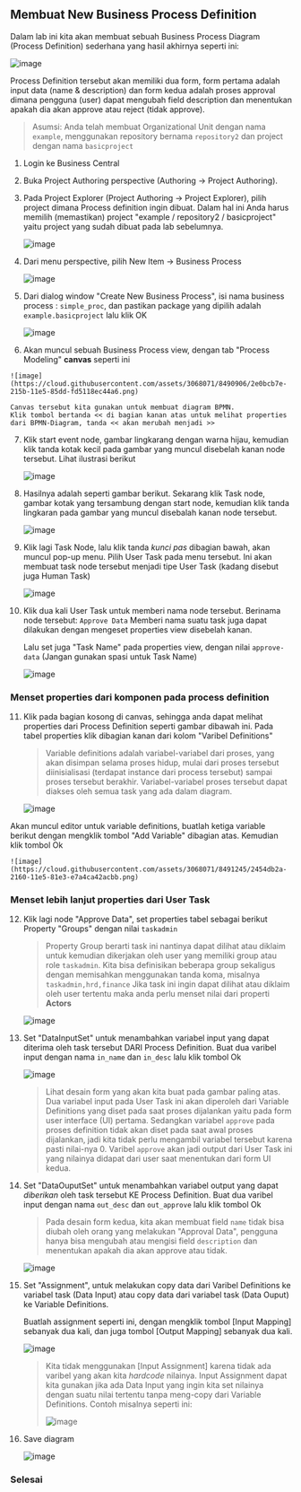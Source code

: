 ## Membuat New Business Process Definition

Dalam lab ini kita akan membuat sebuah Business Process Diagram (Process Definition) sederhana yang hasil akhirnya seperti ini:

![image](https://cloud.githubusercontent.com/assets/3068071/8491337/ee93c63a-2160-11e5-913c-30e45cbaee95.png)

Process Definition tersebut akan memiliki dua form, form pertama adalah input data (name & description) dan form kedua adalah proses approval dimana pengguna (user) dapat mengubah field description dan menentukan apakah dia akan approve atau reject (tidak approve).

> Asumsi:
> Anda telah membuat Organizational Unit dengan nama `example`, menggunakan repository bernama `repository2` dan project dengan nama `basicproject`

1.  Login ke Business Central
2.  Buka Project Authoring perspective (Authoring → Project Authoring).
3.  Pada Project Explorer (Project Authoring → Project Explorer), pilih project dimana Process definition ingin dibuat.
    Dalam hal ini Anda harus memilih (memastikan) project "example / repository2 / basicproject" yaitu project yang sudah dibuat pada lab sebelumnya.
   
    ![image](https://cloud.githubusercontent.com/assets/3068071/8490833/c7356578-2159-11e5-81e4-2795360f4eb8.png)

4.  Dari menu perspective, pilih New Item → Business Process   
   
    ![image](https://cloud.githubusercontent.com/assets/3068071/8490859/3d40a250-215a-11e5-8370-f65abc7ca182.png)
   
5.  Dari dialog window "Create New Business Process", isi nama business process : `simple_proc`, dan pastikan package yang dipilih adalah `example.basicproject` lalu klik OK
    
    ![image](https://cloud.githubusercontent.com/assets/3068071/8490872/6970ab22-215a-11e5-9f3e-4f1feec56dbf.png)
    
6.   Akan muncul sebuah Business Process view, dengan tab "Process Modeling" **canvas** seperti ini
    
    ![image](https://cloud.githubusercontent.com/assets/3068071/8490906/2e0bcb7e-215b-11e5-85dd-fd5118ec44a6.png)
    
    Canvas tersebut kita gunakan untuk membuat diagram BPMN.
    Klik tombol bertanda << di bagian kanan atas untuk melihat properties dari BPMN-Diagram, tanda << akan merubah menjadi >>
    
7. Klik start event node, gambar lingkarang dengan warna hijau, kemudian klik tanda kotak kecil pada gambar yang muncul disebelah kanan node tersebut. Lihat ilustrasi berikut
    
    ![image](https://cloud.githubusercontent.com/assets/3068071/8490930/abeb08de-215b-11e5-836f-8d521d60ac7b.png)
    
8. Hasilnya adalah seperti gambar berikut. Sekarang klik Task node, gambar kotak yang tersambung dengan start node, kemudian klik tanda lingkaran pada gambar yang muncul disebalah kanan node tersebut.
    
    ![image](https://cloud.githubusercontent.com/assets/3068071/8490965/644a54fc-215c-11e5-9676-4570c24f8a8e.png)
    
9.  Klik lagi Task Node, lalu klik tanda _kunci pas_ dibagian bawah, akan muncul pop-up menu. Pilih User Task pada menu tersebut. Ini akan membuat task node tersebut menjadi tipe User Task (kadang disebut juga Human Task)
   
    ![image](https://cloud.githubusercontent.com/assets/3068071/8491000/02ce18de-215d-11e5-9b17-2b343d4c59d2.png)
   
10. Klik dua kali User Task untuk memberi nama node tersebut. Berinama node tersebut: `Approve Data`
    Memberi nama suatu task juga dapat dilakukan dengan mengeset properties view disebelah kanan.
    
    Lalu set juga "Task Name" pada properties view, dengan nilai `approve-data` (Jangan gunakan spasi untuk Task Name)
    
    ![image](https://cloud.githubusercontent.com/assets/3068071/8491107/74b5f20e-215e-11e5-9ccd-11299f7ed82e.png)
    
### Menset properties dari komponen pada process definition

11. Klik pada bagian kosong di canvas, sehingga anda dapat melihat properties dari Process Definition seperti gambar dibawah ini. Pada tabel properties klik dibagian kanan dari kolom "Varibel Definitions"

    > Variable definitions adalah variabel-variabel dari proses, yang akan disimpan selama proses hidup, mulai dari proses tersebut diinisialisasi (terdapat instance dari process tersebut) sampai proses tersebut berakhir.
    > Variabel-variabel proses tersebut dapat diakses oleh semua task yang ada dalam diagram.
    
    ![image](https://cloud.githubusercontent.com/assets/3068071/8491173/80bf9df6-215f-11e5-8a35-0277aee8fb0f.png)
    
  Akan muncul editor untuk variable definitions, buatlah ketiga variable berikut dengan mengklik tombol "Add Variable" dibagian atas. Kemudian klik tombol Ok
    
    ![image](https://cloud.githubusercontent.com/assets/3068071/8491245/2454db2a-2160-11e5-81e3-e7a4ca42acbb.png)
    
    
### Menset lebih lanjut properties dari User Task    
    
12. Klik lagi node "Approve Data", set properties tabel sebagai berikut 
    Property "Groups" dengan nilai `taskadmin`

    > Property Group berarti task ini nantinya dapat dilihat atau diklaim untuk kemudian dikerjakan oleh user yang memiliki group atau role `taskadmin`. Kita bisa definisikan beberapa group sekaligus dengan memisahkan menggunakan tanda koma, misalnya `taskadmin,hrd,finance`
    > Jika task ini ingin dapat dilihat atau diklaim oleh user tertentu maka anda perlu menset nilai dari properti **Actors**
    
    ![image](https://cloud.githubusercontent.com/assets/3068071/8491918/bd1d4bc0-216b-11e5-9223-412c00562557.png)
    
13. Set "DataInputSet" untuk menambahkan variabel input yang dapat diterima oleh task tersebut DARI Process Definition.
    Buat dua varibel input dengan nama `in_name` dan `in_desc` lalu klik tombol Ok
    
    ![image](https://cloud.githubusercontent.com/assets/3068071/8491450/ef0df836-2162-11e5-8698-4c2f3d0d96b0.png)
    
    > Lihat desain form yang akan kita buat pada gambar paling atas.
    > Dua variabel input pada User Task ini akan diperoleh dari Variable Definitions yang diset pada saat proses dijalankan yaitu pada form user interface (UI) pertama.
    > Sedangkan variabel `approve` pada proses definition tidak akan diset pada saat awal proses dijalankan, jadi kita tidak perlu mengambil variabel tersebut karena pasti nilai-nya 0. Varibel `approve` akan jadi output dari User Task ini yang nilainya didapat dari user saat menentukan dari form UI kedua.


14. Set "DataOuputSet" untuk menambahkan variabel output yang dapat _diberikan_ oleh task tersebut KE Process Definition.
    Buat dua varibel input dengan nama `out_desc` dan `out_approve` lalu klik tombol Ok
    
    > Pada desain form kedua, kita akan membuat field `name` tidak bisa diubah oleh orang yang melakukan "Approval Data", pengguna hanya bisa mengubah atau mengisi field `description` dan menentukan apakah dia akan approve atau tidak.
    
    ![image](https://cloud.githubusercontent.com/assets/3068071/8491470/693689de-2163-11e5-8826-f5bd4770d66f.png)
    
15. Set "Assignment", untuk melakukan copy data dari Varibel Definitions ke variabel task (Data Input) atau copy data dari variabel task (Data Ouput) ke Variable Definitions.
    
    Buatlah assignment seperti ini, dengan mengklik tombol [Input Mapping] sebanyak dua kali, dan juga tombol [Output Mapping] sebanyak dua kali.
    
    ![image](https://cloud.githubusercontent.com/assets/3068071/8491535/032c82f4-2165-11e5-921c-9fecf4c6389c.png)
    
    > Kita tidak menggunakan [Input Assignment] karena tidak ada varibel yang akan kita _hardcode_ nilainya.
    Input Assignment dapat kita gunakan jika ada Data Input yang ingin kita set nilainya dengan suatu nilai tertentu tanpa meng-copy dari Variable Definitions. Contoh misalnya seperti ini:
    >
    > ![image](https://cloud.githubusercontent.com/assets/3068071/8491600/94939808-2166-11e5-848f-3d1b2ef100cb.png)

16. Save diagram 

    ![image](https://cloud.githubusercontent.com/assets/3068071/8492329/44aa4eca-2172-11e5-9c5c-367541785ec0.png)
    
### Selesai
    
